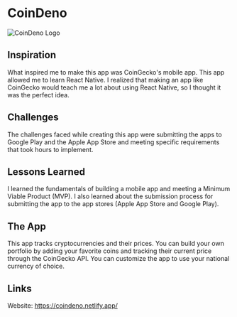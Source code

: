 # CoinDeno

![CoinDeno Logo](https://github.com/soodaayush/coindeno/assets/68301104/2ce92e30-4121-4a21-84a1-57568248e546)

## Inspiration

What inspired me to make this app was CoinGecko's mobile app. This app allowed me to learn React Native. I realized that making an app like CoinGecko would teach me a lot about using React Native, so I thought it was the perfect idea. 

## Challenges

The challenges faced while creating this app were submitting the apps to Google Play and the Apple App Store and meeting specific requirements that took hours to implement.

## Lessons Learned

I learned the fundamentals of building a mobile app and meeting a Minimum Viable Product (MVP). I also learned about the submission process for submitting the app to the app stores (Apple App Store and Google Play).

## The App

This app tracks cryptocurrencies and their prices. You can build your own portfolio by adding your favorite coins and tracking their current price through the CoinGecko API. You can customize the app to use your national currency of choice.

## Links

Website: https://coindeno.netlify.app/

